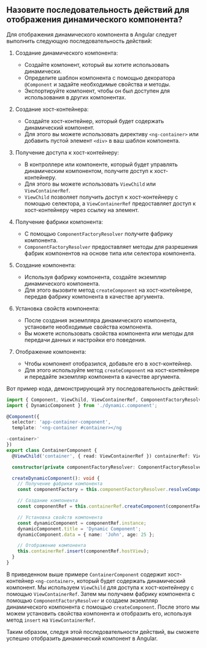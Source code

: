 ## Назовите последовательность действий для отображения динамического компонента?

Для отображения динамического компонента в Angular следует выполнить следующую последовательность действий:

1. Создание динамического компонента:

   - Создайте компонент, который вы хотите использовать динамически.
   - Определите шаблон компонента с помощью декоратора `@Component` и задайте необходимые свойства и методы.
   - Экспортируйте компонент, чтобы он был доступен для использования в других компонентах.

2. Создание хост-контейнера:

   - Создайте хост-контейнер, который будет содержать динамический компонент.
   - Для этого вы можете использовать директиву `<ng-container>` или добавить пустой элемент `<div>` в ваш шаблон компонента.

3. Получение доступа к хост-контейнеру:

   - В контроллере или компоненте, который будет управлять динамическим компонентом, получите доступ к хост-контейнеру.
   - Для этого вы можете использовать `ViewChild` или `ViewContainerRef`.
   - `ViewChild` позволяет получить доступ к хост-контейнеру с помощью селектора, а `ViewContainerRef` предоставляет доступ к хост-контейнеру через ссылку на элемент.

4. Получение фабрики компонента:

   - С помощью `ComponentFactoryResolver` получите фабрику компонента.
   - `ComponentFactoryResolver` предоставляет методы для разрешения фабрик компонентов на основе типа или селектора компонента.

5. Создание компонента:

   - Используя фабрику компонента, создайте экземпляр динамического компонента.
   - Для этого вызовите метод `createComponent` на хост-контейнере, передав фабрику компонента в качестве аргумента.

6. Установка свойств компонента:

   - После создания экземпляра динамического компонента, установите необходимые свойства компонента.
   - Вы можете использовать свойства компонента или методы для передачи данных и настройки его поведения.

7. Отображение компонента:
   - Чтобы компонент отобразился, добавьте его в хост-контейнер.
   - Для этого используйте метод `createComponent` на хост-контейнере и передайте экземпляр компонента в качестве аргумента.

Вот пример кода, демонстрирующий эту последовательность действий:

```typescript
import { Component, ViewChild, ViewContainerRef, ComponentFactoryResolver } from '@angular/core';
import { DynamicComponent } from './dynamic.component';

@Component({
  selector: 'app-container-component',
  template: '<ng-container #container></ng

-container>'
})
export class ContainerComponent {
  @ViewChild('container', { read: ViewContainerRef }) containerRef: ViewContainerRef;

  constructor(private componentFactoryResolver: ComponentFactoryResolver) {}

  createDynamicComponent(): void {
    // Получение фабрики компонента
    const componentFactory = this.componentFactoryResolver.resolveComponentFactory(DynamicComponent);

    // Создание компонента
    const componentRef = this.containerRef.createComponent(componentFactory);

    // Установка свойств компонента
    const dynamicComponent = componentRef.instance;
    dynamicComponent.title = 'Dynamic Component';
    dynamicComponent.data = { name: 'John', age: 25 };

    // Отображение компонента
    this.containerRef.insert(componentRef.hostView);
  }
}
```

В приведенном выше примере `ContainerComponent` содержит хост-контейнер `<ng-container>`, который будет содержать динамический компонент. Мы используем `ViewChild` для доступа к хост-контейнеру с помощью `ViewContainerRef`. Затем мы получаем фабрику компонента с помощью `ComponentFactoryResolver` и создаем экземпляр динамического компонента с помощью `createComponent`. После этого мы можем установить свойства компонента и отобразить его, используя метод `insert` на `ViewContainerRef`.

Таким образом, следуя этой последовательности действий, вы сможете успешно отобразить динамический компонент в Angular.